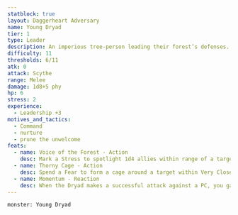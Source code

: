 ```yaml
---
statblock: true
layout: Daggerheart Adversary
name: Young Dryad
tier: 1
type: Leader
description: An imperious tree-person leading their forest’s defenses.
difficulty: 11
thresholds: 6/11
atk: 0
attack: Scythe
range: Melee
damage: 1d8+5 phy
hp: 6
stress: 2
experience:
  - Leadership +3
motives_and_tactics:
  - Command
  - nurture
  - prune the unwelcome
feats:
  - name: Voice of the Forest - Action
    desc: Mark a Stress to spotlight 1d4 allies within range of a target they can attack without moving. On a success, their attacks deal half damage.
  - name: Thorny Cage - Action
    desc: Spend a Fear to form a cage around a target within Very Close range and Restrain them until they’re freed with a successful Strength Roll. When a creature makes an action roll against the cage, they must mark a Stress.
  - name: Momentum - Reaction
    desc: When the Dryad makes a successful attack against a PC, you gain a Fear.
---
```


```statblock
monster: Young Dryad
```